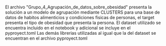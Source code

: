 El archivo "Grupo_4_Agrupación_de_datos_sobre_obesidad" presenta la solución a un modelo de agrupación mediante CLUSTERS para una base de datos de habitos alimenticios y condiciones fisicas de personas, el target presenta el tipo de obesidad que presenta la persona. 
El dataset utilizado se encuentra incluido en el notebook y adicional se incluye en el pyproyect.toml
Las demás librerias utilizadas al igual que la del dataset se encuentran en el archivo pyproyect.toml